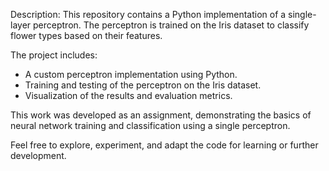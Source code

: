 Description:
This repository contains a Python implementation of a single-layer perceptron. The perceptron is trained on the Iris dataset to classify flower types based on their features.

The project includes:

 * A custom perceptron implementation using Python.
 * Training and testing of the perceptron on the Iris dataset.
 * Visualization of the results and evaluation metrics.
  
This work was developed as an assignment, demonstrating the basics of neural network training and classification using a single perceptron.

Feel free to explore, experiment, and adapt the code for learning or further development.
